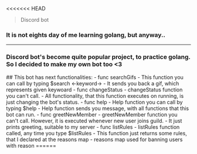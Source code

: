 <<<<<<< HEAD
> Discord bot 
<h3>It is not eights day of me learning golang, but anyway..</h3>
<hr>
<h3>Discord bot's become quite popular project, to practice golang. So I decided to make my own bot too <3</h3>
## This bot has next functionalities:
- func searchGifs
    - This function you can call by typing $search <-keyword->
    - It sends you back a gif, which represents given keywoard
- func changeStatus
    - changeStatus function you can't call.
    - All functionality, that this function executes on running, is just changing the bot's status.
- func help
    - Help function you can call by typing $help
    - Help function sends you message, with all functions that this bot can run.
- func greetNewMember
    - greetNewMember function you can't call. However, it is executed whenever new user joins guild.
    - It just prints greeting, suitable to my server
- func listRules
    - listRules function called, any time you type $listRules 
    - This function just returns some rules, that I declared at the reasons map
- reasons map used for banning users with reason    
======
